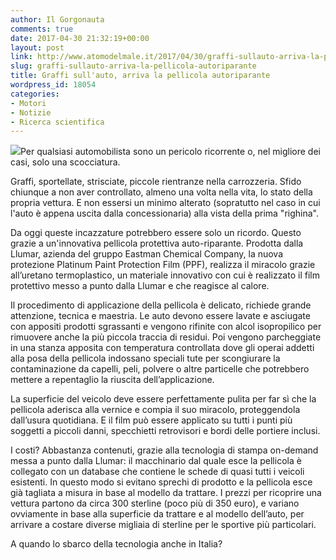 ```yaml
---
author: Il Gorgonauta
comments: true
date: 2017-04-30 21:32:19+00:00
layout: post
link: http://www.atomodelmale.it/2017/04/30/graffi-sullauto-arriva-la-pellicola-autoriparante/
slug: graffi-sullauto-arriva-la-pellicola-autoriparante
title: Graffi sull'auto, arriva la pellicola autoriparante
wordpress_id: 18054
categories:
- Motori
- Notizie
- Ricerca scientifica
---
```


![](http://www.atomodelmale.it/wp-content/uploads/2017/04/graffi-auto-300x225.jpg)Per qualsiasi automobilista sono un pericolo ricorrente o, nel migliore dei casi, solo una scocciatura.

Graffi, sportellate, strisciate, piccole rientranze nella carrozzeria. Sfido chiunque a non aver controllato, almeno una volta nella vita, lo stato della propria vettura. E non essersi un minimo alterato (sopratutto nel caso in cui l'auto è appena uscita dalla concessionaria) alla vista della prima "righina".

Da oggi queste incazzature potrebbero essere solo un ricordo. Questo grazie a un'innovativa pellicola protettiva auto-riparante. Prodotta dalla Llumar, azienda del gruppo Eastman Chemical Company, la nuova protezione Platinum Paint Protection Film (PPF), realizza il miracolo grazie all’uretano termoplastico, un materiale innovativo con cui è realizzato il film protettivo messo a punto dalla Llumar e che reagisce al calore.


Il procedimento di applicazione della pellicola è delicato, richiede grande attenzione, tecnica e maestria. Le auto devono essere lavate e asciugate con appositi prodotti sgrassanti e vengono rifinite con alcol isopropilico per rimuovere anche la più piccola traccia di residui. Poi vengono parcheggiate in una stanza apposita con temperatura controllata dove gli operai addetti alla posa della pellicola indossano speciali tute per scongiurare la contaminazione da capelli, peli, polvere o altre particelle che potrebbero mettere a repentaglio la riuscita dell’applicazione.

La superficie del veicolo deve essere perfettamente pulita per far sì che la pellicola aderisca alla vernice e compia il suo miracolo, proteggendola dall’usura quotidiana. E il film può essere applicato su tutti i punti più soggetti a piccoli danni, specchietti retrovisori e bordi delle portiere inclusi.

I costi? Abbastanza contenuti, grazie alla tecnologia di stampa on-demand messa a punto dalla Llumar: il macchinario dal quale esce la pellicola è collegato con un database che contiene le schede di quasi tutti i veicoli esistenti. In questo modo si evitano sprechi di prodotto e la pellicola esce già tagliata a misura in base al modello da trattare. I prezzi per ricoprire una vettura partono da circa 300 sterline (poco più di 350 euro), e variano ovviamente in base alla superficie da trattare e al modello dell’auto, per arrivare a costare diverse migliaia di sterline per le sportive più particolari.

A quando lo sbarco della tecnologia anche in Italia?
